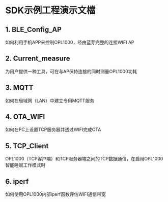 # SDK示例工程演示文檔  

## 1. BLE_Config_AP  
如何利用手机APP来控制OPL1000，经由蓝芽完整的连接WIFI AP  

## 2. Current_measure  
为用户提供一种工具，可在与AP保持连接的同时测量OPL1000功耗  

## 3. MQTT  
如何在局域网（LAN）中建立专用MQTT服务  

## 4. OTA_WIFI 
如何在PC上设置TCP服务器并透过WIFI完成OTA  

## 5. TCP_Client  
OPL1000（TCP客户端）和TCP服务器端之间的TCP数据通信，在启用OPL1000智能睡眠工作模式时  

## 6. iperf  
如何使用OPL1000内部iperf函数评估WIFI通信带宽  
